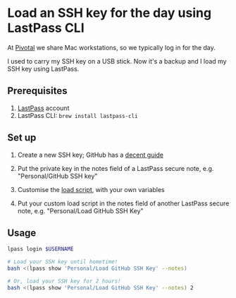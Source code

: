 # Load an SSH key for the day using LastPass CLI

At [Pivotal](https://pivotal.io) we share Mac workstations, so we typically log in for the day.

I used to carry my SSH key on a USB stick. Now it's a backup and I load my SSH key using LastPass.

## Prerequisites

1. [LastPass](https://lastpass.com/) account
1. LastPass CLI: `brew install lastpass-cli`

## Set up

1. Create a new SSH key; GitHub has a [decent guide](https://help.github.com/articles/generating-an-ssh-key/)

1. Put the private key in the notes field of a LastPass secure note, e.g. "Personal/GitHub SSH key"

1. Customise the [load script](https://github.com/jamesjoshuahill/lastpass-ssh-key/blob/master/load), with your own variables

1. Put your custom load script in the notes field of another LastPass secure note, e.g. "Personal/Load GitHub SSH Key"

## Usage

```bash
lpass login $USERNAME

# Load your SSH key until hometime!
bash <(lpass show 'Personal/Load GitHub SSH Key' --notes)

# Or, load your SSH key for 2 hours!
bash <(lpass show 'Personal/Load GitHub SSH Key' --notes) 2
```
